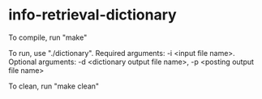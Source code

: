 # info-retrieval-dictionary


To compile, run "make"

To run, use "./dictionary". 
Required arguments: -i \<input file name\>.
Optional arguments: -d \<dictionary output file name\>, -p \<posting output file name\> 

To clean, run "make clean"

